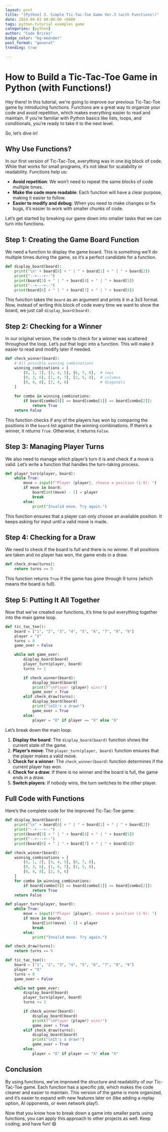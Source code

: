 ```yaml
---
layout: post
title: "[Python] 3. Simple Tic-Tac-Toe Game Ver.3 (with Functions!)"
date: 2024-09-03 08:00:00 +0600
tags: python-tutorial examples game
categories: [python]
author: "Code Bricks"
badge_color: "bg-meander"
post_format: "general"
trending: true

---
```


# How to Build a Tic-Tac-Toe Game in Python (with Functions!)

Hey there! In this tutorial, we're going to improve our previous Tic-Tac-Toe game by introducing functions. Functions are a great way to organize your code and avoid repetition, which makes everything easier to read and maintain. If you’re familiar with Python basics like lists, loops, and conditionals, you’re ready to take it to the next level.

So, let’s dive in!

## Why Use Functions?

In our first version of Tic-Tac-Toe, everything was in one big block of code. While that works for small programs, it’s not ideal for scalability or readability. Functions help us:

- **Avoid repetition**: We won’t need to repeat the same blocks of code multiple times.
- **Make the code more readable**: Each function will have a clear purpose, making it easier to follow.
- **Easier to modify and debug**: When you need to make changes or fix bugs, it’s easier to work with smaller chunks of code.

Let’s get started by breaking our game down into smaller tasks that we can turn into functions.

## Step 1: Creating the Game Board Function

We need a function to display the game board. This is something we’ll do multiple times during the game, so it’s a perfect candidate for a function.

```python
def display_board(board):
    print("\n" + board[0] + " | " + board[1] + " | " + board[2])
    print("--+---+--")
    print(board[3] + " | " + board[4] + " | " + board[5])
    print("--+---+--")
    print(board[6] + " | " + board[7] + " | " + board[8])
```

This function takes the `board` as an argument and prints it in a 3x3 format. Now, instead of writing this block of code every time we want to show the board, we just call `display_board(board)`.

## Step 2: Checking for a Winner

In our original version, the code to check for a winner was scattered throughout the loop. Let’s put that logic into a function. This will make it easier to read and modify later if needed.

```python
def check_winner(board):
    # All possible winning combinations
    winning_combinations = [
        [0, 1, 2], [3, 4, 5], [6, 7, 8],  # rows
        [0, 3, 6], [1, 4, 7], [2, 5, 8],  # columns
        [0, 4, 8], [2, 4, 6]              # diagonals
    ]
    
    for combo in winning_combinations:
        if board[combo[0]] == board[combo[1]] == board[combo[2]]:
            return True
    return False
```

This function checks if any of the players has won by comparing the positions in the `board` list against the winning combinations. If there’s a winner, it returns `True`. Otherwise, it returns `False`.

## Step 3: Managing Player Turns

We also need to manage which player’s turn it is and check if a move is valid. Let’s write a function that handles the turn-taking process.

```python
def player_turn(player, board):
    while True:
        move = input(f"Player {player}, choose a position (1-9): ")
        if move in board:
            board[int(move) - 1] = player
            break
        else:
            print("Invalid move. Try again.")
```

This function ensures that a player can only choose an available position. It keeps asking for input until a valid move is made.

## Step 4: Checking for a Draw

We need to check if the board is full and there is no winner. If all positions are taken and no player has won, the game ends in a draw.

```python
def check_draw(turns):
    return turns == 9
```

This function returns `True` if the game has gone through 9 turns (which means the board is full).

## Step 5: Putting It All Together

Now that we’ve created our functions, it’s time to put everything together into the main game loop.

```python
def tic_tac_toe():
    board = ["1", "2", "3", "4", "5", "6", "7", "8", "9"]
    player = "X"
    turns = 0
    game_over = False

    while not game_over:
        display_board(board)
        player_turn(player, board)
        turns += 1

        if check_winner(board):
            display_board(board)
            print(f"\nPlayer {player} wins!")
            game_over = True
        elif check_draw(turns):
            display_board(board)
            print("\nIt's a draw!")
            game_over = True
        else:
            player = "O" if player == "X" else "X"
```

Let’s break down the main loop:

1. **Display the board**: The `display_board(board)` function shows the current state of the game.
2. **Player’s move**: The `player_turn(player, board)` function ensures that the player makes a valid move.
3. **Check for a winner**: The `check_winner(board)` function determines if the current player has won.
4. **Check for a draw**: If there is no winner and the board is full, the game ends in a draw.
5. **Switch players**: If nobody wins, the turn switches to the other player.

## Full Code with Functions

Here’s the complete code for the improved Tic-Tac-Toe game:

```python
def display_board(board):
    print("\n" + board[0] + " | " + board[1] + " | " + board[2])
    print("--+---+--")
    print(board[3] + " | " + board[4] + " | " + board[5])
    print("--+---+--")
    print(board[6] + " | " + board[7] + " | " + board[8])

def check_winner(board):
    winning_combinations = [
        [0, 1, 2], [3, 4, 5], [6, 7, 8],
        [0, 3, 6], [1, 4, 7], [2, 5, 8],
        [0, 4, 8], [2, 4, 6]
    ]
    for combo in winning_combinations:
        if board[combo[0]] == board[combo[1]] == board[combo[2]]:
            return True
    return False

def player_turn(player, board):
    while True:
        move = input(f"Player {player}, choose a position (1-9): ")
        if move in board:
            board[int(move) - 1] = player
            break
        else:
            print("Invalid move. Try again.")

def check_draw(turns):
    return turns == 9

def tic_tac_toe():
    board = ["1", "2", "3", "4", "5", "6", "7", "8", "9"]
    player = "X"
    turns = 0
    game_over = False

    while not game_over:
        display_board(board)
        player_turn(player, board)
        turns += 1

        if check_winner(board):
            display_board(board)
            print(f"\nPlayer {player} wins!")
            game_over = True
        elif check_draw(turns):
            display_board(board)
            print("\nIt's a draw!")
            game_over = True
        else:
            player = "O" if player == "X" else "X"
```

## Conclusion

By using functions, we’ve improved the structure and readability of our Tic-Tac-Toe game. Each function has a specific job, which makes the code cleaner and easier to maintain. This version of the game is more organized, and it’s easier to expand with new features later on (like adding a replay option, AI opponents, or even network play!).

Now that you know how to break down a game into smaller parts using functions, you can apply this approach to other projects as well. Keep coding, and have fun! 😄
